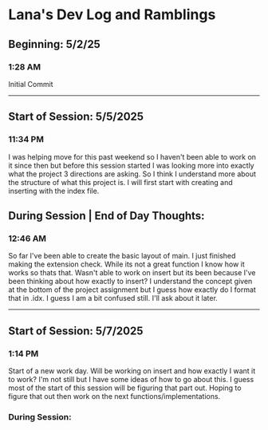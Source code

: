 # Lana's Dev Log and Ramblings

## Beginning: 5/2/25
### 1:28 AM
Initial Commit

-------------------------

## Start of Session: 5/5/2025
### 11:34 PM
I was helping move for this past weekend so I haven't been able to work on it since then but before this session started I was looking more into exactly what the project 3 directions are asking. So I think I understand more about the structure of what this project is. I will first start with creating and inserting with the index file.

## During Session | End of Day Thoughts:
### 12:46 AM
So far I've been able to create the basic layout of main. I just finished making the extension check. While its not a great function I know how it works so thats that. Wasn't able to work on insert but its been because I've been thinking about how exactly to insert? I understand the concept given at the bottom of the project assignment but I guess how exactly do I format that in .idx. I guess I am a bit confused still. I'll ask about it later.

------------------------------

## Start of Session: 5/7/2025
### 1:14 PM
Start of a new work day. Will be working on insert and how exactly I want it to work? I'm not still but I have some ideas of how to go about this. I guess most of the start of this session will be figuring that part out. Hoping to figure that out then work on the next functions/implementations.

### During Session:
